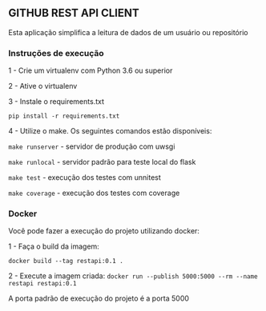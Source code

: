 ## GITHUB REST API CLIENT

Esta aplicação simplifica a leitura de dados de um usuário ou repositório

### Instruções de execução

1 - Crie um virtualenv com Python 3.6 ou superior

2 - Ative o virtualenv

3 - Instale o requirements.txt

`pip install -r requirements.txt`

4 - Utilize o make. Os seguintes comandos estão disponíveis:

`make runserver` - servidor de produção com uwsgi

`make runlocal` - servidor padrão para teste local do flask

`make test` - execução dos testes com unnitest

`make coverage` - execução dos testes com coverage

### Docker
Você pode fazer a execução do projeto utilizando docker:

1 - Faça o build da imagem:

`docker build --tag restapi:0.1 .`

2 - Execute a imagem criada:
`docker run --publish 5000:5000 --rm --name restapi restapi:0.1`

A porta padrão de execução do projeto é a porta 5000
 
